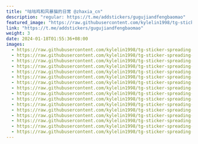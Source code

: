 ```yaml
---
title: "咕咕鸡和风暴猫的日常 @zhaxia_cn"
description: "regular: https://t.me/addstickers/gugujiandfengbaomao"
featured_image: "https://raw.githubusercontent.com/kylelin1998/tg-sticker-spreading-worldwide-images/main/img/249a6954-5a0b-4345-9b33-7a0dc83aa38f.jpg"
link: "https://t.me/addstickers/gugujiandfengbaomao"
weight: 3
date: 2024-01-18T01:55:36+08:00
images:
  - https://raw.githubusercontent.com/kylelin1998/tg-sticker-spreading-worldwide-images/main/img/249a6954-5a0b-4345-9b33-7a0dc83aa38f.jpg
  - https://raw.githubusercontent.com/kylelin1998/tg-sticker-spreading-worldwide-images/main/img/40615b57-5fe5-4ccc-b98b-31a65dd6d127.jpg
  - https://raw.githubusercontent.com/kylelin1998/tg-sticker-spreading-worldwide-images/main/img/8d8ea80b-fe3d-4767-834e-977933d9308d.jpg
  - https://raw.githubusercontent.com/kylelin1998/tg-sticker-spreading-worldwide-images/main/img/c1196f1d-481e-4eec-ae84-88d3a4755f4f.jpg
  - https://raw.githubusercontent.com/kylelin1998/tg-sticker-spreading-worldwide-images/main/img/e0531c97-fdca-4964-a00b-41c62cd259cc.jpg
  - https://raw.githubusercontent.com/kylelin1998/tg-sticker-spreading-worldwide-images/main/img/f596dc37-0f8d-4931-8c78-172eb86dca46.jpg
  - https://raw.githubusercontent.com/kylelin1998/tg-sticker-spreading-worldwide-images/main/img/46b72537-abb9-4508-aa4f-85cd1c0a4e1f.jpg
  - https://raw.githubusercontent.com/kylelin1998/tg-sticker-spreading-worldwide-images/main/img/ea4bc9a4-9a8c-4287-babc-6750c99030a2.jpg
  - https://raw.githubusercontent.com/kylelin1998/tg-sticker-spreading-worldwide-images/main/img/a8652a6d-2bf2-4d42-9d42-e1646447a2e9.jpg
  - https://raw.githubusercontent.com/kylelin1998/tg-sticker-spreading-worldwide-images/main/img/db1d8bcd-a273-44a1-81c8-abb007bb6168.jpg
  - https://raw.githubusercontent.com/kylelin1998/tg-sticker-spreading-worldwide-images/main/img/001f1e5d-61af-45c9-b722-d5c43143b9cd.jpg
  - https://raw.githubusercontent.com/kylelin1998/tg-sticker-spreading-worldwide-images/main/img/6193ba56-e56b-4c22-8ee2-9ae9ca7b9c56.jpg
  - https://raw.githubusercontent.com/kylelin1998/tg-sticker-spreading-worldwide-images/main/img/64e11f2c-db05-4120-b60b-de980c7cf369.jpg
  - https://raw.githubusercontent.com/kylelin1998/tg-sticker-spreading-worldwide-images/main/img/a0a78a1c-9e89-47b6-ad00-af857369ea94.jpg
  - https://raw.githubusercontent.com/kylelin1998/tg-sticker-spreading-worldwide-images/main/img/8ad4df00-a23b-4c63-8a86-6a0ce26c5ff2.jpg
  - https://raw.githubusercontent.com/kylelin1998/tg-sticker-spreading-worldwide-images/main/img/5e55cb7a-a1e6-4f04-ad10-99536a148913.jpg
---
```

